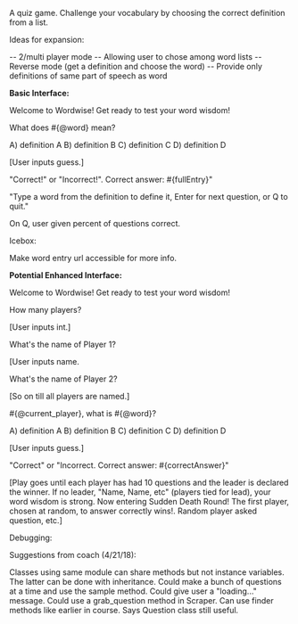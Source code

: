 A quiz game. Challenge your vocabulary by choosing the correct definition from a list.

Ideas for expansion:

-- 2/multi player mode
-- Allowing user to chose among word lists
-- Reverse mode (get a definition and choose the word)
-- Provide only definitions of same part of speech as word

**Basic Interface:**

Welcome to Wordwise! Get ready to test your word wisdom!

What does #{@word} mean?

A) definition A
B) definition B
C) definition C
D) definition D

[User inputs guess.]

"Correct!" or "Incorrect!". Correct answer: #{fullEntry}"

"Type a word from the definition to define it, Enter for next question, or Q to quit."

On Q, user given percent of questions correct.

Icebox:

Make word entry url accessible for more info.

**Potential Enhanced Interface:**

Welcome to Wordwise! Get ready to test your word wisdom!

How many players?

[User inputs int.]

What's the name of Player 1? 

[User inputs name. 

What's the name of Player 2?

[So on till all players are named.]

#{@current_player}, what is #{@word}?

A) definition A
B) definition B
C) definition C
D) definition D

[User inputs guess.]

"Correct" or "Incorrect. Correct answer: #{correctAnswer}"

[Play goes until each player has had 10 questions and the leader is declared the winner. If no leader, "Name, Name, etc" (players tied for lead), your word wisdom is strong. Now entering Sudden Death Round! The first player, chosen at random, to answer correctly wins!. Random player asked question, etc.]

Debugging:

Suggestions from coach (4/21/18): 

Classes using same module can share methods but not instance variables. The latter can be done with inheritance. Could make a bunch of questions at a time and use the sample method. Could give user a "loading..." message. Could use a grab_question method in Scraper. Can use finder methods like earlier in course. Says Question class still useful.
